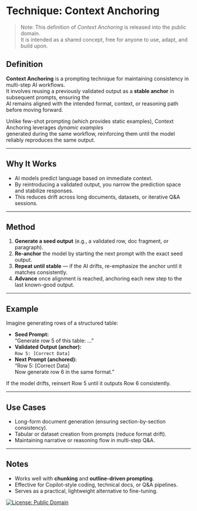 # Technique: Context Anchoring

> Note: This definition of *Context Anchoring* is released into the public domain.  
> It is intended as a shared concept, free for anyone to use, adapt, and build upon.  

## Definition
**Context Anchoring** is a prompting technique for maintaining consistency in multi-step AI workflows.  
It involves reusing a previously validated output as a **stable anchor** in subsequent prompts, ensuring the  
AI remains aligned with the intended format, context, or reasoning path before moving forward.  

Unlike few-shot prompting (which provides static examples), Context Anchoring leverages *dynamic examples*  
generated during the same workflow, reinforcing them until the model reliably reproduces the same output.  

---

## Why It Works
- AI models predict language based on immediate context.  
- By reintroducing a validated output, you narrow the prediction space and stabilize responses.  
- This reduces drift across long documents, datasets, or iterative Q&A sessions.  

---

## Method
1. **Generate a seed output** (e.g., a validated row, doc fragment, or paragraph).  
2. **Re-anchor** the model by starting the next prompt with the exact seed output.  
3. **Repeat until stable** — if the AI drifts, re-emphasize the anchor until it matches consistently.  
4. **Advance** once alignment is reached, anchoring each new step to the last known-good output.  

---

## Example
Imagine generating rows of a structured table:  

- **Seed Prompt:**  
  “Generate row 5 of this table: …”  
- **Validated Output (anchor):**  
  `Row 5: [Correct Data]`  
- **Next Prompt (anchored):**  
  “Row 5: [Correct Data]  
   Now generate row 6 in the same format.”  

If the model drifts, reinsert Row 5 until it outputs Row 6 consistently.  

---

## Use Cases
- Long-form document generation (ensuring section-by-section consistency).  
- Tabular or dataset creation from prompts (reduce format drift).  
- Maintaining narrative or reasoning flow in multi-step Q&A.  

---

## Notes
- Works well with **chunking** and **outline-driven prompting**.  
- Effective for Copilot-style coding, technical docs, or Q&A pipelines.  
- Serves as a practical, lightweight alternative to fine-tuning.  


[![License: Public Domain](https://img.shields.io/badge/license-Public%20Domain-brightgreen.svg)](#license--usage-for-chess)
